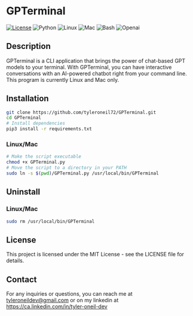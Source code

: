 # GPTerminal

[![License](https://img.shields.io/badge/License-MIT-blue.svg)](https://opensource.org/licenses/MIT)
![Python](https://img.shields.io/badge/Python-3776AB?style=for-the-badge&logo=python&logoColor=white)
![Linux](https://img.shields.io/badge/Linux-FCC624?style=for-the-badge&logo=linux&logoColor=black)
![Mac](https://img.shields.io/badge/mac%20os-000000?style=for-the-badge&logo=apple&logoColor=white)
![Bash](https://img.shields.io/badge/Shell_Script-121011?style=for-the-badge&logo=gnu-bash&logoColor=white)
![Openai](https://img.shields.io/badge/Openai-404D59?style=for-the-badge)

## Description

GPTerminal is a CLI application that brings the power of chat-based GPT models to your terminal. With GPTerminal, you can have interactive conversations with an AI-powered chatbot right from your command line. This program is currently Linux and Mac only.

## Installation

```Bash
git clone https://github.com/tyleroneil72/GPTerminal.git
cd GPTerminal
# Install dependencies
pip3 install -r requirements.txt
```

### Linux/Mac

```Bash
# Make the script executable
chmod +x GPTerminal.py
# Move the script to a directory in your PATH
sudo ln -s $(pwd)/GPTerminal.py /usr/local/bin/GPTerminal

```

## Uninstall

### Linux/Mac

```Bash
sudo rm /usr/local/bin/GPTerminal
```

## License

This project is licensed under the MIT License - see the LICENSE file for details.

## Contact

For any inquiries or questions, you can reach me at tyleroneildev@gmail.com
or on my linkedin at https://ca.linkedin.com/in/tyler-oneil-dev
